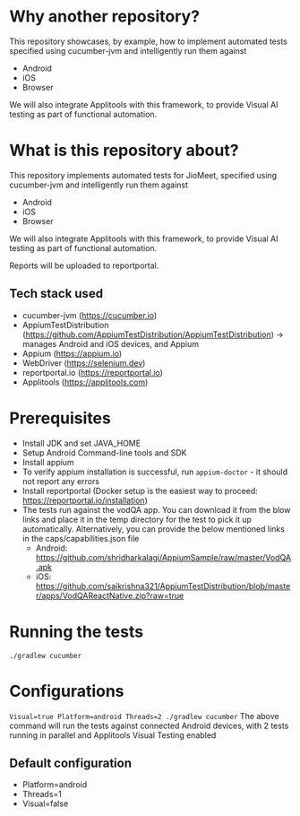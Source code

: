 # Why another repository?

This repository showcases, by example, how to implement automated tests specified using cucumber-jvm and intelligently run them against
* Android
* iOS
* Browser

We will also integrate Applitools with this framework, to provide Visual AI testing as part of functional automation.

# What is this repository about?

This repository implements automated tests for JioMeet, specified using cucumber-jvm and intelligently run them against
* Android
* iOS
* Browser

We will also integrate Applitools with this framework, to provide Visual AI testing as part of functional automation.

Reports will be uploaded to reportportal. 
 
## Tech stack used

* cucumber-jvm (https://cucumber.io)
* AppiumTestDistribution (https://github.com/AppiumTestDistribution/AppiumTestDistribution) -> manages Android and iOS devices, and Appium
* Appium (https://appium.io)
* WebDriver (https://selenium.dev)
* reportportal.io (https://reportportal.io)
* Applitools (https://applitools.com)

# Prerequisites

* Install JDK and set JAVA_HOME
* Setup Android Command-line tools and SDK
* Install appium
* To verify appium installation is successful, run 
    `appium-doctor` - it should not report any errors
* Install reportportal (Docker setup is the easiest way to proceed: https://reportportal.io/installation)
* The tests run against the vodQA app. You can download it from the blow links and place it in the temp directory for the test to pick it up automatically. Alternatively, you can provide the below mentioned links in the caps/capabilities.json file
    * Android: https://github.com/shridharkalagi/AppiumSample/raw/master/VodQA.apk 
    * iOS: https://github.com/saikrishna321/AppiumTestDistribution/blob/master/apps/VodQAReactNative.zip?raw=true
 
# Running the tests

`./gradlew cucumber`

# Configurations

`Visual=true Platform=android Threads=2 ./gradlew cucumber`
The above command will run the tests against connected Android devices, with 2 tests running in parallel and Applitools Visual Testing enabled

## Default configuration

* Platform=android
* Threads=1
* Visual=false